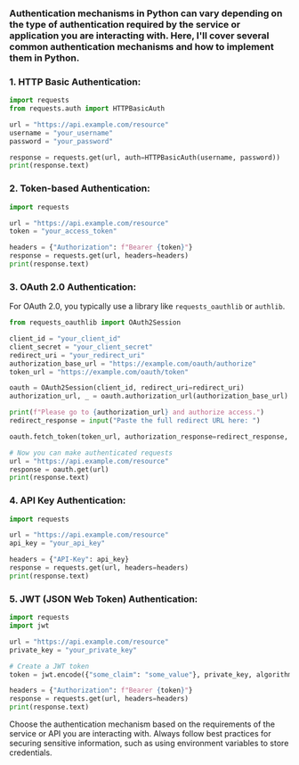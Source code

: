 ### Authentication mechanisms in Python can vary depending on the type of authentication required by the service or application you are interacting with. Here, I'll cover several common authentication mechanisms and how to implement them in Python.

### 1. **HTTP Basic Authentication:**

```python
import requests
from requests.auth import HTTPBasicAuth

url = "https://api.example.com/resource"
username = "your_username"
password = "your_password"

response = requests.get(url, auth=HTTPBasicAuth(username, password))
print(response.text)
```

### 2. **Token-based Authentication:**

```python
import requests

url = "https://api.example.com/resource"
token = "your_access_token"

headers = {"Authorization": f"Bearer {token}"}
response = requests.get(url, headers=headers)
print(response.text)
```

### 3. **OAuth 2.0 Authentication:**

For OAuth 2.0, you typically use a library like `requests_oauthlib` or `authlib`.

```python
from requests_oauthlib import OAuth2Session

client_id = "your_client_id"
client_secret = "your_client_secret"
redirect_uri = "your_redirect_uri"
authorization_base_url = "https://example.com/oauth/authorize"
token_url = "https://example.com/oauth/token"

oauth = OAuth2Session(client_id, redirect_uri=redirect_uri)
authorization_url, _ = oauth.authorization_url(authorization_base_url)

print(f"Please go to {authorization_url} and authorize access.")
redirect_response = input("Paste the full redirect URL here: ")

oauth.fetch_token(token_url, authorization_response=redirect_response, client_secret=client_secret)

# Now you can make authenticated requests
url = "https://api.example.com/resource"
response = oauth.get(url)
print(response.text)
```

### 4. **API Key Authentication:**

```python
import requests

url = "https://api.example.com/resource"
api_key = "your_api_key"

headers = {"API-Key": api_key}
response = requests.get(url, headers=headers)
print(response.text)
```

### 5. **JWT (JSON Web Token) Authentication:**

```python
import requests
import jwt

url = "https://api.example.com/resource"
private_key = "your_private_key"

# Create a JWT token
token = jwt.encode({"some_claim": "some_value"}, private_key, algorithm="RS256")

headers = {"Authorization": f"Bearer {token}"}
response = requests.get(url, headers=headers)
print(response.text)
```

Choose the authentication mechanism based on the requirements of the service or API you are interacting with. Always follow best practices for securing sensitive information, such as using environment variables to store credentials.
